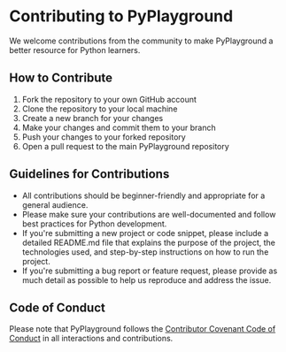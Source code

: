 # Contributing to PyPlayground

We welcome contributions from the community to make PyPlayground a better resource for Python learners.

## How to Contribute

1. Fork the repository to your own GitHub account
2. Clone the repository to your local machine
3. Create a new branch for your changes
4. Make your changes and commit them to your branch
5. Push your changes to your forked repository
6. Open a pull request to the main PyPlayground repository

## Guidelines for Contributions

- All contributions should be beginner-friendly and appropriate for a general audience.
- Please make sure your contributions are well-documented and follow best practices for Python development.
- If you're submitting a new project or code snippet, please include a detailed README.md file that explains the purpose of the project, the technologies used, and step-by-step instructions on how to run the project.
- If you're submitting a bug report or feature request, please provide as much detail as possible to help us reproduce and address the issue.

## Code of Conduct

Please note that PyPlayground follows the [Contributor Covenant Code of Conduct](https://www.contributor-covenant.org/version/2/0/code_of_conduct/) in all interactions and contributions.
